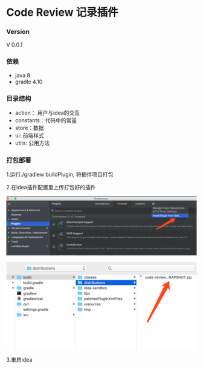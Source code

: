 # Code Review 记录插件

### Version

V 0.0.1 

### 依赖
* java 8
* gradle 4.10
### 目录结构
* action： 用户与idea的交互
* constants：代码中的常量
* store：数据
* ui: 前端样式
* utils: 公用方法

### 打包部署
1.运行./gradlew buildPlugin, 将插件项目打包

2.在idea插件配置里上传打包好的插件

![image.png](./readme_pic_1.jpg)

![image.png](./readme_pic_2.png)

3.重启idea

